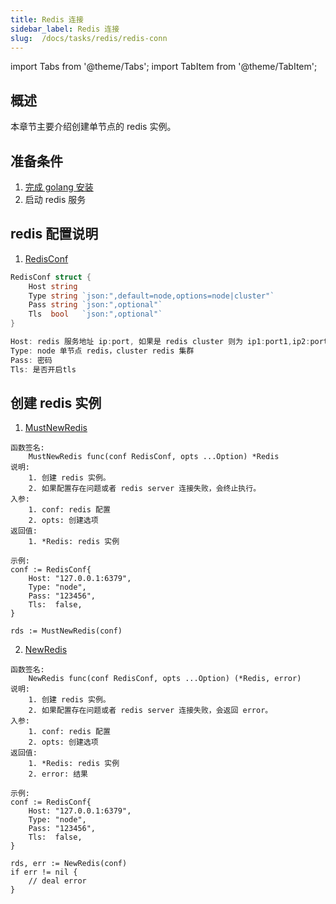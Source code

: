 ```yaml
---
title: Redis 连接
sidebar_label: Redis 连接
slug:  /docs/tasks/redis/redis-conn
---
```



import Tabs from '@theme/Tabs';
import TabItem from '@theme/TabItem';

## 概述
本章节主要介绍创建单节点的 redis 实例。

## 准备条件
1. <a href="/docs/tasks" target="_blank">完成 golang 安装</a> 
2. 启动 redis 服务

## redis 配置说明
1. <a href="https://github.com/zeromicro/go-zero/blob/master/core/stores/redis/conf.go#L16" target="_blank">RedisConf</a>

```go
RedisConf struct {
	Host string 
	Type string `json:",default=node,options=node|cluster"`
	Pass string `json:",optional"`
	Tls  bool   `json:",optional"`
}

Host: redis 服务地址 ip:port, 如果是 redis cluster 则为 ip1:port1,ip2:port2,ip3:port3...(暂不支持redis sentinel)
Type: node 单节点 redis，cluster redis 集群
Pass: 密码
Tls: 是否开启tls
```

## 创建 redis 实例
1. <a href="https://github.com/zeromicro/go-zero/blob/master/core/stores/redis/conf.go#L16" target="_blank">MustNewRedis</a>

```golang
函数签名: 
    MustNewRedis func(conf RedisConf, opts ...Option) *Redis 
说明: 
    1. 创建 redis 实例。
    2. 如果配置存在问题或者 redis server 连接失败，会终止执行。
入参:
    1. conf: redis 配置
    2. opts: 创建选项
返回值:
    1. *Redis: redis 实例

示例:
conf := RedisConf{
	Host: "127.0.0.1:6379",
	Type: "node",
	Pass: "123456",
	Tls:  false,
}

rds := MustNewRedis(conf)
```

2. <a href="https://github.com/zeromicro/go-zero/blob/master/core/stores/redis/conf.go#L16" target="_blank">NewRedis</a>

```golang
函数签名: 
    NewRedis func(conf RedisConf, opts ...Option) (*Redis, error)
说明: 
    1. 创建 redis 实例。
    2. 如果配置存在问题或者 redis server 连接失败，会返回 error。
入参:
    1. conf: redis 配置
    2. opts: 创建选项
返回值:
    1. *Redis: redis 实例
    2. error: 结果

示例:
conf := RedisConf{
	Host: "127.0.0.1:6379",
	Type: "node",
	Pass: "123456",
	Tls:  false,
}

rds, err := NewRedis(conf)
if err != nil {
    // deal error
}
```